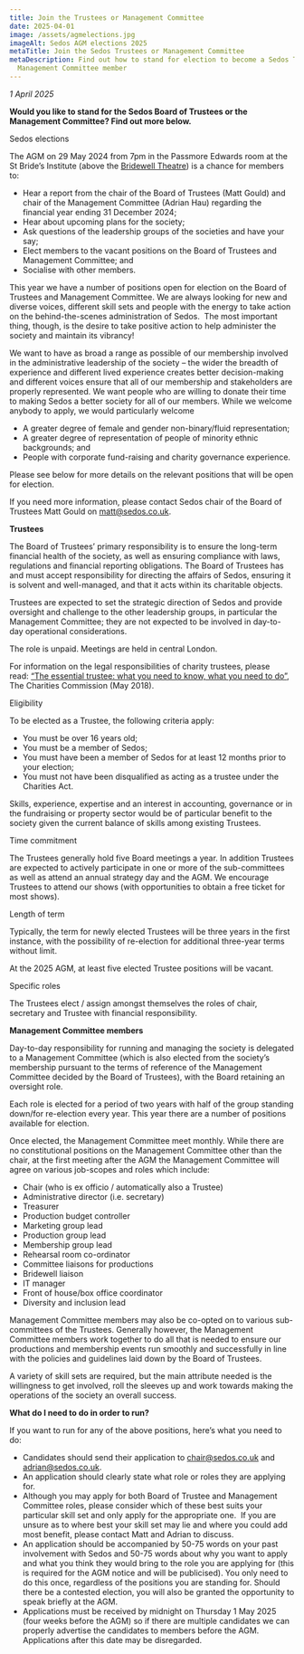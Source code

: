 ```yaml
---
title: Join the Trustees or Management Committee
date: 2025-04-01
image: /assets/agmelections.jpg
imageAlt: Sedos AGM elections 2025
metaTitle: Join the Sedos Trustees or Management Committee
metaDescription: Find out how to stand for election to become a Sedos Trustee or
  Management Committee member
---
```

*1 April 2025*

**Would you like to stand for the Sedos Board of Trustees or the Management Committee? Find out more below.**

Sedos elections

The AGM on 29 May 2024 from 7pm in the Passmore Edwards room at the St Bride’s Institute (above the [Bridewell Theatre](https://www.sedos.co.uk/venues/bridewell)) is a chance for members to:

* Hear a report from the chair of the Board of Trustees (Matt Gould) and chair of the Management Committee (Adrian Hau) regarding the financial year ending 31 December 2024;
* Hear about upcoming plans for the society;
* Ask questions of the leadership groups of the societies and have your say;
* Elect members to the vacant positions on the Board of Trustees and Management Committee; and
* Socialise with other members.

This year we have a number of positions open for election on the Board of Trustees and Management Committee. We are always looking for new and diverse voices, different skill sets and people with the energy to take action on the behind-the-scenes administration of Sedos.  The most important thing, though, is the desire to take positive action to help administer the society and maintain its vibrancy!

We want to have as broad a range as possible of our membership involved in the administrative leadership of the society – the wider the breadth of experience and different lived experience creates better decision-making and different voices ensure that all of our membership and stakeholders are properly represented. We want people who are willing to donate their time to making Sedos a better society for all of our members. While we welcome anybody to apply, we would particularly welcome 

* A greater degree of female and gender non-binary/fluid representation;
* A greater degree of representation of people of minority ethnic backgrounds; and
* People with corporate fund-raising and charity governance experience.

Please see below for more details on the relevant positions that will be open for election.

If you need more information, please contact Sedos chair of the Board of Trustees Matt Gould on [matt@sedos.co.uk](mailto:matt@sedos.co.uk).

**Trustees**

The Board of Trustees’ primary responsibility is to ensure the long-term financial health of the society, as well as ensuring compliance with laws, regulations and financial reporting obligations. The Board of Trustees has and must accept responsibility for directing the affairs of Sedos, ensuring it is solvent and well-managed, and that it acts within its charitable objects.

Trustees are expected to set the strategic direction of Sedos and provide oversight and challenge to the other leadership groups, in particular the Management Committee; they are not expected to be involved in day-to-day operational considerations.

The role is unpaid. Meetings are held in central London.

For information on the legal responsibilities of charity trustees, please read: [“The essential trustee: what you need to know, what you need to do”](https://assets.publishing.service.gov.uk/media/64b65c9b71749c001389ed26/CC3_feb20.pdf), The Charities Commission (May 2018).

Eligibility

To be elected as a Trustee, the following criteria apply:

* You must be over 16 years old;
* You must be a member of Sedos; 
* You must have been a member of Sedos for at least 12 months prior to your election;
* You must not have been disqualified as acting as a trustee under the Charities Act.

Skills, experience, expertise and an interest in accounting, governance or in the fundraising or property sector would be of particular benefit to the society given the current balance of skills among existing Trustees.

Time commitment

The Trustees generally hold five Board meetings a year. In addition Trustees are expected to actively participate in one or more of the sub-committees as well as attend an annual strategy day and the AGM. We encourage Trustees to attend our shows (with opportunities to obtain a free ticket for most shows). 

Length of term

Typically, the term for newly elected Trustees will be three years in the first instance, with the possibility of re-election for additional three-year terms without limit.

At the 2025 AGM, at least five elected Trustee positions will be vacant.

Specific roles

The Trustees elect / assign amongst themselves the roles of chair, secretary and Trustee with financial responsibility. 

**Management Committee members**

Day-to-day responsibility for running and managing the society is delegated to a Management Committee (which is also elected from the society’s membership pursuant to the terms of reference of the Management Committee decided by the Board of Trustees), with the Board retaining an oversight role.

Each role is elected for a period of two years with half of the group standing down/for re-election every year. This year there are a number of positions available for election.

Once elected, the Management Committee meet monthly. While there are no constitutional positions on the Management Committee other than the chair, at the first meeting after the AGM the Management Committee will agree on various job-scopes and roles which include:

* Chair (who is ex officio / automatically also a Trustee)
* Administrative director (i.e. secretary)
* Treasurer
* Production budget controller
* Marketing group lead
* Production group lead
* Membership group lead
* Rehearsal room co-ordinator
* Committee liaisons for productions
* Bridewell liaison
* IT manager
* Front of house/box office coordinator
* Diversity and inclusion lead

Management Committee members may also be co-opted on to various sub-committees of the Trustees. Generally however, the Management Committee members work together to do all that is needed to ensure our productions and membership events run smoothly and successfully in line with the policies and guidelines laid down by the Board of Trustees.

A variety of skill sets are required, but the main attribute needed is the willingness to get involved, roll the sleeves up and work towards making the operations of the society an overall success.

**What do I need to do in order to run?**

If you want to run for any of the above positions, here’s what you need to do:

* Candidates should send their application to [chair@sedos.co.uk](mailto:chair@sedos.co.uk) and [adrian@sedos.co.uk](mailto:adrian@sedos.co.uk). 
* An application should clearly state what role or roles they are applying for.
* Although you may apply for both Board of Trustee and Management Committee roles, please consider which of these best suits your particular skill set and only apply for the appropriate one.  If you are unsure as to where best your skill set may lie and where you could add most benefit, please contact Matt and Adrian to discuss.
* An application should be accompanied by 50-75 words on your past involvement with Sedos and 50-75 words about why you want to apply and what you think they would bring to the role you are applying for (this is required for the AGM notice and will be publicised). You only need to do this once, regardless of the positions you are standing for. Should there be a contested election, you will also be granted the opportunity to speak briefly at the AGM.
* Applications must be received by midnight on Thursday 1 May 2025 (four weeks before the AGM) so if there are multiple candidates we can properly advertise the candidates to members before the AGM. Applications after this date may be disregarded.